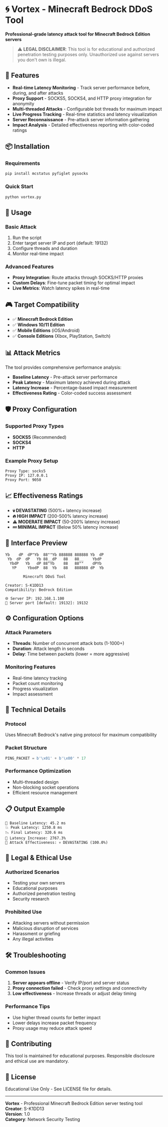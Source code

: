 # 🌀 Vortex - Minecraft Bedrock DDoS Tool

**Professional-grade latency attack tool for Minecraft Bedrock Edition servers**

> ⚠️ **LEGAL DISCLAIMER**: This tool is for educational and authorized penetration testing purposes only. Unauthorized use against servers you don't own is illegal.

## 🎯 Features

- **Real-time Latency Monitoring** - Track server performance before, during, and after attacks
- **Proxy Support** - SOCKS5, SOCKS4, and HTTP proxy integration for anonymity
- **Multi-threaded Attacks** - Configurable bot threads for maximum impact
- **Live Progress Tracking** - Real-time statistics and latency visualization
- **Server Reconnaissance** - Pre-attack server information gathering
- **Impact Analysis** - Detailed effectiveness reporting with color-coded ratings

## 📦 Installation

### Requirements
```bash
pip install mcstatus pyfiglet pysocks
```

### Quick Start
```bash
python vortex.py
```

## 🚀 Usage

### Basic Attack
1. Run the script
2. Enter target server IP and port (default: 19132)
3. Configure threads and duration
4. Monitor real-time impact

### Advanced Features
- **Proxy Integration**: Route attacks through SOCKS/HTTP proxies
- **Custom Delays**: Fine-tune packet timing for optimal impact
- **Live Metrics**: Watch latency spikes in real-time

## 🎮 Target Compatibility

- ✅ **Minecraft Bedrock Edition**
- ✅ **Windows 10/11 Edition**
- ✅ **Mobile Editions** (iOS/Android)
- ✅ **Console Editions** (Xbox, PlayStation, Switch)

## 📊 Attack Metrics

The tool provides comprehensive performance analysis:

- **Baseline Latency** - Pre-attack server performance
- **Peak Latency** - Maximum latency achieved during attack
- **Latency Increase** - Percentage-based impact measurement
- **Effectiveness Rating** - Color-coded success assessment

## 🛡️ Proxy Configuration

### Supported Proxy Types
- **SOCKS5** (Recommended)
- **SOCKS4**
- **HTTP**

### Example Proxy Setup
```
Proxy Type: socks5
Proxy IP: 127.0.0.1
Proxy Port: 9050
```

## 📈 Effectiveness Ratings

- **💀 DEVASTATING** (500%+ latency increase)
- **🔥 HIGH IMPACT** (200-500% latency increase)
- **⚠️ MODERATE IMPACT** (50-200% latency increase)
- **💤 MINIMAL IMPACT** (Below 50% latency increase)

## 🎪 Interface Preview

```
Yb    dP  dP"Yb  88""Yb 888888 888888 Yb  dP 
 Yb  dP  dP   Yb 88__dP   88   88__    YbdP  
  YbdP   Yb   dP 88"Yb    88   88""    dPYb  
   YP     YbodP  88  Yb   88   888888 dP  Yb 

        Minecraft DDoS Tool

Creator: S-K1DD13
Compatibility: Bedrock Edition

🌐 Server IP: 192.168.1.100
🔌 Server port [default: 19132]: 19132
```

## ⚙️ Configuration Options

### Attack Parameters
- **Threads**: Number of concurrent attack bots (1-1000+)
- **Duration**: Attack length in seconds
- **Delay**: Time between packets (lower = more aggressive)

### Monitoring Features
- Real-time latency tracking
- Packet count monitoring
- Progress visualization
- Impact assessment

## 🔧 Technical Details

### Protocol
Uses Minecraft Bedrock's native ping protocol for maximum compatibility

### Packet Structure
```python
PING_PACKET = b'\x01' + b'\x00' * 17
```

### Performance Optimization
- Multi-threaded design
- Non-blocking socket operations
- Efficient resource management

## 📋 Output Example

```
📡 Baseline Latency: 45.2 ms
💥 Peak Latency: 1250.8 ms
📉 Final Latency: 320.6 ms
🚀 Latency Increase: 2767.3%
🎯 Attack Effectiveness: 💀 DEVASTATING (100.0%)
```

## 🚨 Legal & Ethical Use

### Authorized Scenarios
- Testing your own servers
- Educational purposes
- Authorized penetration testing
- Security research

### Prohibited Use
- Attacking servers without permission
- Malicious disruption of services
- Harassment or griefing
- Any illegal activities

## 🛠️ Troubleshooting

### Common Issues
1. **Server appears offline** - Verify IP/port and server status
2. **Proxy connection failed** - Check proxy settings and connectivity
3. **Low effectiveness** - Increase threads or adjust delay timing

### Performance Tips
- Use higher thread counts for better impact
- Lower delays increase packet frequency
- Proxy usage may reduce attack speed

## 🤝 Contributing

This tool is maintained for educational purposes. Responsible disclosure and ethical use are mandatory.

## 📄 License

Educational Use Only - See LICENSE file for details.

---

**Vortex** - Professional Minecraft Bedrock Edition server testing tool  
**Creator**: S-K1DD13  
**Version**: 1.0  
**Category**: Network Security Testing
```
